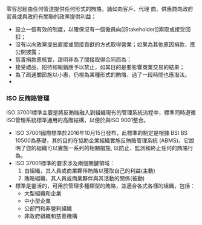 零容忍經由任何管道提供任何形式的賄賂，諸如向客戶、代理 商、供應商向政府官員或與政府有關聯的政黨提供利益；  
- 設立一個有效的制度，以確保沒有一個僱員向[[Stakeholder]]索取或接受回扣；  
- 沒有以向政黨提出直接或間接貢獻的方式取得營業；如果為其他原因捐款，應公開披露；  
- 慈善捐款應核實，證明非為了間接取得合同而為；  
- 接受禮品、招待和報銷應予以禁止，如其目的是要影響商業交易的結果；  
- 為了疏通關節施以小惠，仍視為某種形式的賄賂，過了一段時間也應淘汰。
- 
### ISO 反賄賂管理

ISO 37001標準主要是將反賄賂融入到組織現有的管理系統流程中，標準同時遵循ISO管理系統標準通用的高階結構，以便於與ISO 9001整合。  
- ISO 37001國際標準於2016年10月15日發布，此標準的制定是根據 BSI BS 10500為基礎，其的目的在協助企業組織實施反賄賂管理系統 (ABMS)。它說明了您的組織可以實施一系列的相關措施, 以防止、監測和終止任何的賄賂行為。  
- ISO 37001標準的要求涉及兩個關鍵領域：  
	1. 由組織，其人員或商業夥伴賄賂以獲取自己的利益(主動)  
	2. 賄賂組織，其人員或商業夥伴與其活動的關係(被動)  
- 標準是靈活的，可用於管理多種類型的賄賂，並適合各式各樣的組織，包括：  
	- 大型組織和企業  
	- 中小型企業  
	- 公部門和非營利組織  
	- 非政府組織和慈善機構